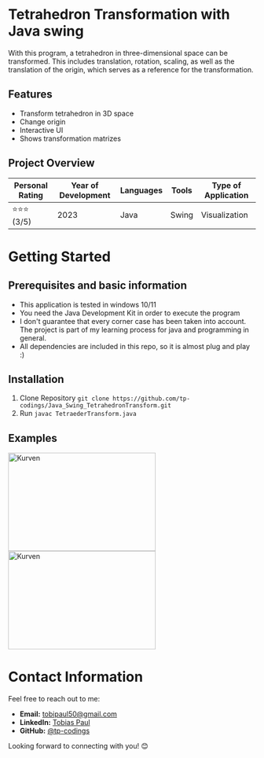 # Tetrahedron Transformation with Java swing
With this program, a tetrahedron in three-dimensional space can be transformed. This includes translation, rotation, scaling, as well as the translation of the origin, which serves as a reference for the transformation.

## Features
- Transform tetrahedron in 3D space
- Change origin
- Interactive UI
- Shows transformation matrizes

## Project Overview

| Personal Rating | Year of Development | Languages | Tools | Type of Application |
| --- | --- | --- | --- | --- |
| ⭐️⭐️⭐️ (3/5) | 2023 | Java | Swing | Visualization |

# Getting Started

## Prerequisites and basic information

- This application is tested in windows 10/11
- You need the Java Development Kit in order to execute the program
- I don't guarantee that every corner case has been taken into account. The project is part of my learning process for java and programming in general.
- All dependencies are included in this repo, so it is almost plug and play :)

## Installation

1. Clone Repository
`git clone https://github.com/tp-codings/Java_Swing_TetrahedronTransform.git`
2. Run `javac TetraederTransform.java`

## Examples
<img src="https://github.com/tp-codings/Java_Swing_TetraederTransform/assets/118997294/e2a55098-d09b-453f-9be9-83c113d4b1dd" alt="Kurven" width="300" height="200">

<img src="https://github.com/tp-codings/Java_Swing_TetraederTransform/assets/118997294/ceac6a9e-69a7-462f-8a41-86e1fc4a4268" alt="Kurven" width="300" height="200">


# Contact Information

Feel free to reach out to me:

- **Email:** [tobipaul50@gmail.com](mailto:tobipaul50@gmail.com)
- **LinkedIn:** [Tobias Paul](https://www.linkedin.com/in/tobias-paul-657513276/)
- **GitHub:** [@tp-codings](https://github.com/tp-codings)

Looking forward to connecting with you! 😊
